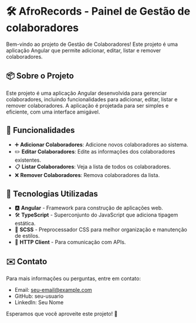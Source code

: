 # 🛠️ AfroRecords - Painel de Gestão de colaboradores

Bem-vindo ao projeto de Gestão de Colaboradores! Este projeto é uma aplicação Angular que permite adicionar, editar, listar e remover colaboradores. 


## 📦 Sobre o Projeto

Este projeto é uma aplicação Angular desenvolvida para gerenciar colaboradores, incluindo funcionalidades para adicionar, editar, listar e remover colaboradores. A aplicação é projetada para ser simples e eficiente, com uma interface amigável.

## 🚀 Funcionalidades

- ➕ **Adicionar Colaboradores**: Adicione novos colaboradores ao sistema.
- ✏️ **Editar Colaboradores**: Edite as informações dos colaboradores existentes.
- 📋 **Listar Colaboradores**: Veja a lista de todos os colaboradores.
- ❌ **Remover Colaboradores**: Remova colaboradores da lista.

## 🔧 Tecnologias Utilizadas

- 🅰️ **Angular** - Framework para construção de aplicações web.
- 🛠️ **TypeScript** - Superconjunto do JavaScript que adiciona tipagem estática.
- 🎨 **SCSS** - Preprocessador CSS para melhor organização e manutenção de estilos.
- 📡 **HTTP Client** - Para comunicação com APIs.


## ✉️ Contato

Para mais informações ou perguntas, entre em contato:

- Email: seu-email@example.com
- GitHub: seu-usuario
- LinkedIn: Seu Nome

Esperamos que você aproveite este projeto! 🚀

